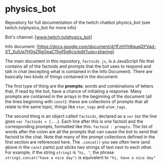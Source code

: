 # physics_bot

Repository for full documentation of the twitch chatbot physics_bot (see twitch.tv/physics_bot for more info)

Bot's channel: [www.twitch.tv/physics_bot]

Info document: [https://docs.google.com/document/d/1FzHYh8quqQYVad-XT_XulUq7H0gZRgOpaC15gfSg6co/edit?usp=sharing]

The main document in this repository, `factoids.js`, is a JavaScript file that contains all of the factoids and prompts that the bot uses to respond and talk in chat (excepting what is contained in the Info Document). There are basically two kinds of things contained in the document:

The first type of thing are the __prompts__: words and combinations of letters that, if read by the bot, have a chance of initiating a response. Many prompts are contained in the arrays in the beginning of the document (all the lines beginning with `const`): these are collections of prompts that all relate to the same topic, things like `star_tags` and `atom_tags`. 

The second thing is an object called `factoids`, declared as a `var` (so the line goes `var factoids = {...`). Each line after this is one factoid and the corresponding prompts, formatted like this: `factoid : prompts`. The list of words after the colon are all the prompts that can cause the bot to send that factoid to the chat. Note that many of the prompt collections defined in the first section are referenced here. The `.concat()` you see often here (and above in the `const` parts) just sticks two strings of text next to each other. For example, if the string `string1` is `"hi, "`, the phrase `string1.concat("have a nice day")` is equivalent to `"hi, have a nice day"`
